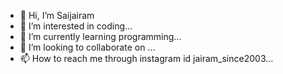- 👋 Hi, I’m Saijairam
- 👀 I’m interested in coding...
- 🌱 I’m currently learning programming...
- 💞️ I’m looking to collaborate on ...
- 📫 How to reach me through instagram id jairam_since2003...

<!---
Saijairam/Saijairam is a ✨ special ✨ repository because its `README.md` (this file) appears on your GitHub profile.
You can click the Preview link to take a look at your changes.
--->
